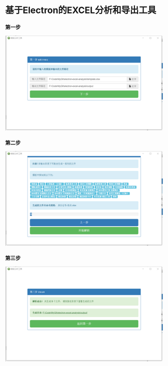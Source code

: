 # 基于Electron的EXCEL分析和导出工具

### 第一步
![](https://github.com/xueenze/electron-excel-analysis/blob/master/demo/step1.png)

### 第二步
![](https://github.com/xueenze/electron-excel-analysis/blob/master/demo/step2.png)

### 第三步
![](https://github.com/xueenze/electron-excel-analysis/blob/master/demo/step3.png)
